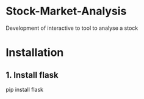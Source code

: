 # Stock-Market-Analysis
Development of interactive to tool to analyse a stock 


# Installation

## 1. Install flask

pip install flask
